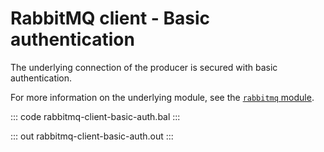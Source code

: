 # RabbitMQ client - Basic authentication

The underlying connection of the producer is secured with basic authentication.

For more information on the underlying module, see the [`rabbitmq` module](https://lib.ballerina.io/ballerinax/rabbitmq/latest).

::: code rabbitmq-client-basic-auth.bal :::

::: out rabbitmq-client-basic-auth.out :::
